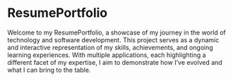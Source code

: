 # ResumePortfolio
Welcome to my ResumePortfolio, a showcase of my journey in the world of technology and software development. This project serves as a dynamic and interactive representation of my skills, achievements, and ongoing learning experiences. With multiple applications, each highlighting a different facet of my expertise, I aim to demonstrate how I've evolved and what I can bring to the table.
